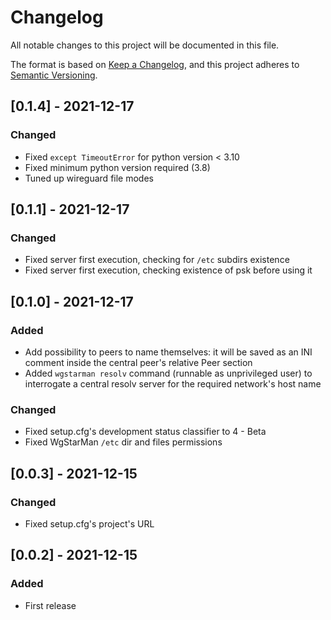 # Changelog
All notable changes to this project will be documented in this file.

The format is based on [Keep a Changelog](https://keepachangelog.com/en/1.0.0/),
and this project adheres to [Semantic Versioning](https://semver.org/spec/v2.0.0.html).

## [0.1.4] - 2021-12-17
### Changed
- Fixed `except TimeoutError` for python version < 3.10
- Fixed minimum python version required (3.8)
- Tuned up wireguard file modes

## [0.1.1] - 2021-12-17
### Changed
- Fixed server first execution, checking for `/etc` subdirs existence
- Fixed server first execution, checking existence of psk before using it

## [0.1.0] - 2021-12-17
### Added
- Add possibility to peers to name themselves: it will be saved as an INI comment inside the central peer's relative Peer section
- Added `wgstarman resolv` command (runnable as unprivileged user) to interrogate a central resolv server for the required network's host name

### Changed
- Fixed setup.cfg's development status classifier to 4 - Beta
- Fixed WgStarMan `/etc` dir and files permissions

## [0.0.3] - 2021-12-15
### Changed
- Fixed setup.cfg's project's URL

## [0.0.2] - 2021-12-15
### Added
- First release
